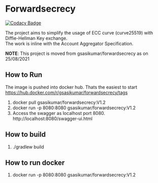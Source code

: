# Forwardsecrecy

[![Codacy Badge](https://api.codacy.com/project/badge/Grade/3085a92bbc14442cbd57de61a358f841)](https://app.codacy.com/gh/Sahamati/rahasya?utm_source=github.com&utm_medium=referral&utm_content=Sahamati/rahasya&utm_campaign=Badge_Grade_Settings)

The project aims to simplify the usage of ECC curve (curve25519) with Diffie-Hellman Key exchange.  
The work is inline with the Account Aggregator Specification.

__NOTE__: This project is moved from gsasikumar/forwardsecrecy as on 25/08/2021

## How to Run
The image is pushed into docker hub. Thats the easiest to start
https://hub.docker.com/r/gsasikumar/forwardsecrecy/tags

1. docker pull gsasikumar/forwardsecrecy:V1.2
2. docker run -p 8080:8080 gsasikumar/forwardsecrecy:V1.2
3. Access the swagger as localhost port 8080. http://localhost:8080/swagger-ui.html


## How to build
1. ./gradlew build

## How to run docker
1. docker run -p 8080:8080 gsasikumar/forwardsecrecy:V1.2


